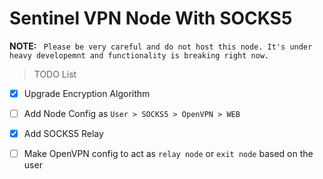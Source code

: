 # Sentinel VPN Node With SOCKS5

**NOTE:** ``` Please be very careful and do not host this node. It's under heavy developemnt and functionality is breaking right now.```

> TODO List
>
- [x] Upgrade Encryption Algorithm
- [ ] Add Node Config as `User > SOCKS5 > OpenVPN > WEB`
- [x] Add SOCKS5 Relay
- [ ] Make OpenVPN config to act as `relay node` or `exit node` based on the user

